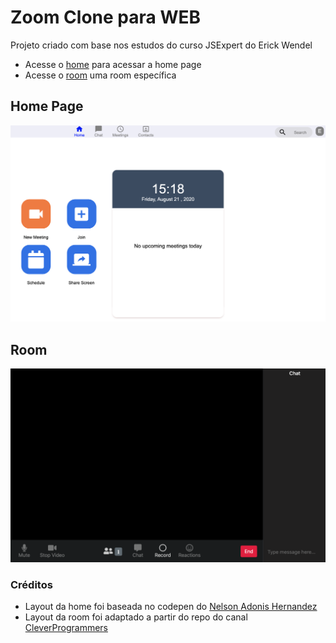 # Zoom Clone para WEB

Projeto criado com base nos estudos do curso JSExpert do Erick Wendel

- Acesse o [home](public/pages/home/index.html) para acessar a home page
- Acesse o [room](public/pages/room/index.html) uma room específica

## Home Page

![home page](public/prints/home.png)

## Room

![room](public/prints/room.png)

### Créditos

- Layout da home foi baseada no codepen do [Nelson Adonis Hernandez
](https://codepen.io/nelsonher019/pen/eYZBqOm)
- Layout da room foi adaptado a partir do repo do canal [CleverProgrammers](https://github.com/CleverProgrammers/nodejs-zoom-clone/blob/master/views/room.ejs)
